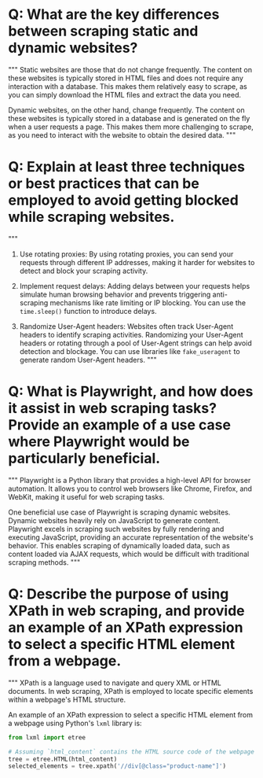 # Q: What are the key differences between scraping static and dynamic websites?

"""
Static websites are those that do not change frequently. The content on these websites is typically stored in HTML files and does not require any interaction with a database. This makes them relatively easy to scrape, as you can simply download the HTML files and extract the data you need.

Dynamic websites, on the other hand, change frequently. The content on these websites is typically stored in a database and is generated on the fly when a user requests a page. This makes them more challenging to scrape, as you need to interact with the website to obtain the desired data.
"""

# Q: Explain at least three techniques or best practices that can be employed to avoid getting blocked while scraping websites.

"""
1. Use rotating proxies: By using rotating proxies, you can send your requests through different IP addresses, making it harder for websites to detect and block your scraping activity.

2. Implement request delays: Adding delays between your requests helps simulate human browsing behavior and prevents triggering anti-scraping mechanisms like rate limiting or IP blocking. You can use the `time.sleep()` function to introduce delays.

3. Randomize User-Agent headers: Websites often track User-Agent headers to identify scraping activities. Randomizing your User-Agent headers or rotating through a pool of User-Agent strings can help avoid detection and blockage. You can use libraries like `fake_useragent` to generate random User-Agent headers.
"""

# Q: What is Playwright, and how does it assist in web scraping tasks? Provide an example of a use case where Playwright would be particularly beneficial.

"""
Playwright is a Python library that provides a high-level API for browser automation. It allows you to control web browsers like Chrome, Firefox, and WebKit, making it useful for web scraping tasks.

One beneficial use case of Playwright is scraping dynamic websites. Dynamic websites heavily rely on JavaScript to generate content. Playwright excels in scraping such websites by fully rendering and executing JavaScript, providing an accurate representation of the website's behavior. This enables scraping of dynamically loaded data, such as content loaded via AJAX requests, which would be difficult with traditional scraping methods.
"""

# Q: Describe the purpose of using XPath in web scraping, and provide an example of an XPath expression to select a specific HTML element from a webpage.

"""
XPath is a language used to navigate and query XML or HTML documents. In web scraping, XPath is employed to locate specific elements within a webpage's HTML structure.

An example of an XPath expression to select a specific HTML element from a webpage using Python's `lxml` library is:

```python
from lxml import etree

# Assuming `html_content` contains the HTML source code of the webpage
tree = etree.HTML(html_content)
selected_elements = tree.xpath('//div[@class="product-name"]')
```
